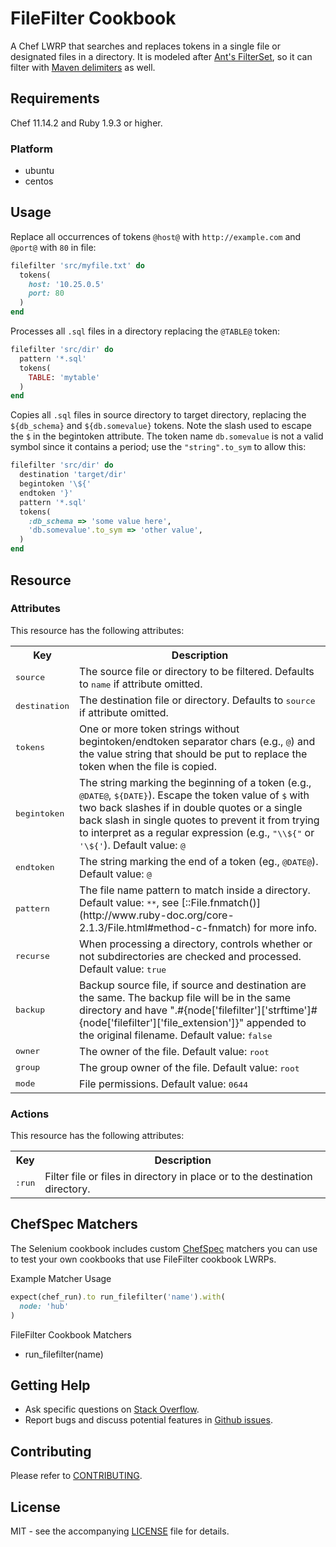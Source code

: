 # FileFilter Cookbook

A Chef LWRP that searches and replaces tokens in a single file or designated files in a directory.
It is modeled after [Ant's FilterSet](http://ant.apache.org/manual/Types/filterset.html), so it can filter 
with [Maven delimiters](http://maven.apache.org/plugins/maven-resources-plugin/examples/filter.html) as well.

## Requirements

Chef 11.14.2 and Ruby 1.9.3 or higher.

### Platform

- ubuntu
- centos

## Usage

Replace all occurrences of tokens `@host@` with `http://example.com` and `@port@` with `80` in file:

```ruby
filefilter 'src/myfile.txt' do
  tokens(
    host: '10.25.0.5'
    port: 80
  )
end
```

Processes all `.sql` files in a directory replacing the `@TABLE@` token:

```ruby
filefilter 'src/dir' do
  pattern '*.sql'
  tokens(
    TABLE: 'mytable' 
  )
end
```

Copies all `.sql` files in source directory to target directory, replacing the `${db_schema}` and `${db.somevalue}` 
tokens.  Note the slash used to escape the `$` in the begintoken attribute.  The token name `db.somevalue` is 
not a valid symbol since it contains a period; use the `"string".to_sym` to allow this:

```ruby
filefilter 'src/dir' do
  destination 'target/dir'
  begintoken '\${'
  endtoken '}'
  pattern '*.sql'
  tokens(
    :db_schema => 'some value here',
    'db.somevalue'.to_sym => 'other value',
  )
end
```

## Resource

### Attributes

This resource has the following attributes:
<table>
  <tr>
    <th>Key</th>
    <th>Description</th>
  </tr>
  <tr>
    <td><tt>source</tt></td>
    <td>The source file or directory to be filtered. Defaults to <tt>name</tt> if attribute omitted.</td>
  </tr>
  <tr>
    <td><tt>destination</tt></td>
    <td>The destination file or directory.  Defaults to <tt>source</tt> if attribute omitted.</td>
  </tr>
  <tr>
    <td><tt>tokens</tt></td>
    <td>One or more token strings without begintoken/endtoken separator chars (e.g., <tt>@</tt>) and the value string
        that should be put to replace the token when the file is copied.</td>
  </tr>
  <tr>
    <td><tt>begintoken</tt></td>
    <td>The string marking the beginning of a token (e.g., <tt>@DATE@</tt>, <tt>${DATE}</tt>). Escape the token value of 
        <tt>$</tt> with two back slashes if in double quotes or a single back slash in single quotes to prevent it from 
        trying to interpret as a regular expression (e.g., <tt>"\\${"</tt> or <tt>'\${'</tt>).  Default value: 
        <tt>@</tt></td>
  </tr>
  <tr>
    <td><tt>endtoken</tt></td>
    <td>The string marking the end of a token (eg., <tt>@DATE@</tt>).  Default value: <tt>@</tt></td>
  </tr>
  <tr>
    <td><tt>pattern</tt></td>
    <td>The file name pattern to match inside a directory.  Default value: <tt>**</tt>, see 
        [::File.fnmatch()](http://www.ruby-doc.org/core-2.1.3/File.html#method-c-fnmatch) for more info.</td>
  </tr>
  <tr>
    <td><tt>recurse</tt></td>
    <td>When processing a directory, controls whether or not subdirectories are checked and processed.  Default value: 
        <tt>true</tt></td>
  </tr>
  <tr>
    <td><tt>backup</tt></td>
    <td>Backup source file, if source and destination are the same. The backup file will be in the same directory and
        have ".#{node['filefilter']['strftime']#{node['filefilter']['file_extension']}" appended to the original
        filename. Default value: <tt>false</tt></td>
  </tr>
  <tr>
    <td><tt>owner</tt></td>
    <td>The owner of the file. Default value: <tt>root</tt></td>
  </tr>
  <tr>
    <td><tt>group</tt></td>
    <td>The group owner of the file. Default value: <tt>root</tt></td>
  </tr>
  <tr>
    <td><tt>mode</tt></td>
    <td>File permissions. Default value: <tt>0644</tt></td>
  </tr>
</table>

### Actions

This resource has the following attributes:
<table>
  <tr>
    <th>Key</th>
    <th>Description</th>
  </tr>
  <tr>
    <td><tt>:run</tt></td>
    <td>Filter file or files in directory in place or to the destination directory.</td>
  </tr>
</table>

## ChefSpec Matchers

The Selenium cookbook includes custom [ChefSpec](https://github.com/sethvargo/chefspec) matchers you can use to test 
your own cookbooks that use FileFilter cookbook LWRPs.

Example Matcher Usage

```ruby
expect(chef_run).to run_filefilter('name').with(
  node: 'hub'
)
```
      
FileFilter Cookbook Matchers

- run_filefilter(name)

## Getting Help

- Ask specific questions on [Stack Overflow](http://stackoverflow.com/questions/tagged/chef-filefilter).
- Report bugs and discuss potential features in [Github issues](https://github.com/dhoer/chef-filefilter/issues).

## Contributing

Please refer to [CONTRIBUTING](https://github.com/dhoer/chef-filefilter/blob/master/CONTRIBUTING.md).

## License

MIT - see the accompanying [LICENSE](https://github.com/dhoer/chef-filefilter/blob/master/LICENSE.md) file for details.
